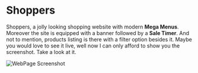 # Shoppers
Shoppers, a jolly looking shopping website with modern **Mega Menus**. Moreover the site is equipped with a banner followed by a **Sale Timer**. And not to mention, products listing is there with a filter option besides it. Maybe you would love to see it live, well now I can only afford to show you the screenshot. Take a look at it.


![WebPage Screenshot](thumbnails/front-view.PNG)
